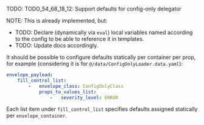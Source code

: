 
TODO: TODO_54_68_18_12: Support defaults for config-only delegator

NOTE: This is already implemented, but:
*   TODO: Declare (dynamically via `eval`) local variables named according to the config to be able to reference it in templates.
*   TODO: Update docs accordingly.

It should be possible to configure defaults statically per container per prop,
for example (considering it is for `@/data/ConfigOnlyLoader.data.yaml`):

```yaml
envelope_payload:
    fill_control_list:
        -   envelope_class: ConfigOnlyClass
            props_to_values_list:
                -   severity_level: ERROR
```

Each list item under `fill_control_list` specifies defaults assigned statically per `envelope_container`.

